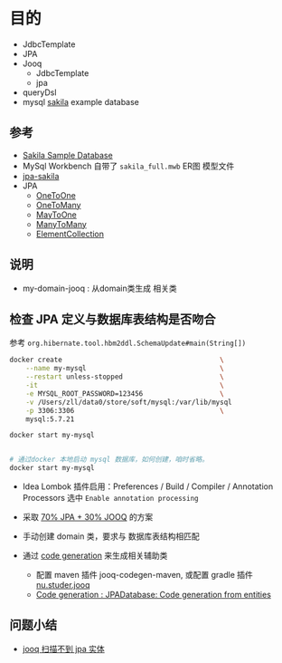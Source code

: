 


# 目的

- JdbcTemplate
- JPA
- Jooq 
	- JdbcTemplate
    - jpa
- queryDsl
- mysql [sakila](https://dev.mysql.com/doc/sakila/en/) example database
 


## 参考
- [Sakila Sample Database](https://dev.mysql.com/doc/sakila/en/sakila-introduction.html)
- MySql Workbench 自带了 `sakila_full.mwb` ER图 模型文件
- [jpa-sakila](https://github.com/saltnlight5/java-ee6-examples/tree/master/extra/jpa-sakila)
- JPA
    - [OneToOne](https://en.wikibooks.org/wiki/Java_Persistence/OneToOne)
    - [OneToMany](https://en.wikibooks.org/wiki/Java_Persistence/OneToMany)
    - [MayToOne](https://en.wikibooks.org/wiki/Java_Persistence/ManyToOne)
    - [ManyToMany](https://en.wikibooks.org/wiki/Java_Persistence/ManyToMany)
    - [ElementCollection](https://en.wikibooks.org/wiki/Java_Persistence/ElementCollection)



## 说明

- my-domain-jooq : 从domain类生成 相关类



## 检查 JPA 定义与数据库表结构是否吻合

参考 `org.hibernate.tool.hbm2ddl.SchemaUpdate#main(String[])`

```bash
docker create                                       \
    --name my-mysql                                 \
    --restart unless-stopped                        \
    -it                                             \
    -e MYSQL_ROOT_PASSWORD=123456                   \
    -v /Users/zll/data0/store/soft/mysql:/var/lib/mysql                  \
    -p 3306:3306                                    \
    mysql:5.7.21

docker start my-mysql


# 通过docker 本地启动 mysql 数据库，如何创建，咱时省略。
docker start my-mysql

```




- Idea Lombok 插件启用：Preferences / Build / Compiler / Annotation Processors
  选中 `Enable annotation processing`
  
- 采取 [70% JPA + 30% JOOQ](https://www.jooq.org/doc/3.11/manual/getting-started/use-cases/) 的方案
- 手动创建 domain 类，要求与 数据库表结构相匹配
- 通过 [code generation](https://www.jooq.org/doc/3.11/manual/code-generation/) 来生成相关辅助类
    - 配置 maven 插件 jooq-codegen-maven, 或配置 gradle 插件 [nu.studer.jooq](https://github.com/etiennestuder/gradle-jooq-plugin)
    - [Code generation : JPADatabase: Code generation from entities](https://www.jooq.org/doc/3.11/manual/code-generation/codegen-jpa/)



## 问题小结
- [jooq 扫描不到 jpa 实体](https://github.com/etiennestuder/gradle-jooq-plugin/issues/84)
